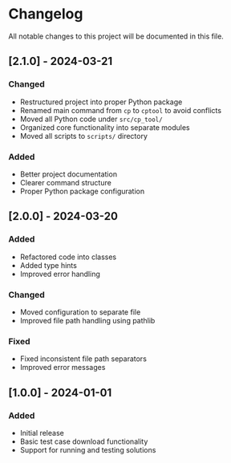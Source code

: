# Changelog

All notable changes to this project will be documented in this file.

## [2.1.0] - 2024-03-21

### Changed
- Restructured project into proper Python package
- Renamed main command from `cp` to `cptool` to avoid conflicts
- Moved all Python code under `src/cp_tool/`
- Organized core functionality into separate modules
- Moved all scripts to `scripts/` directory

### Added
- Better project documentation
- Clearer command structure
- Proper Python package configuration

## [2.0.0] - 2024-03-20

### Added
- Refactored code into classes
- Added type hints
- Improved error handling

### Changed
- Moved configuration to separate file
- Improved file path handling using pathlib

### Fixed
- Fixed inconsistent file path separators
- Improved error messages

## [1.0.0] - 2024-01-01

### Added
- Initial release
- Basic test case download functionality
- Support for running and testing solutions 